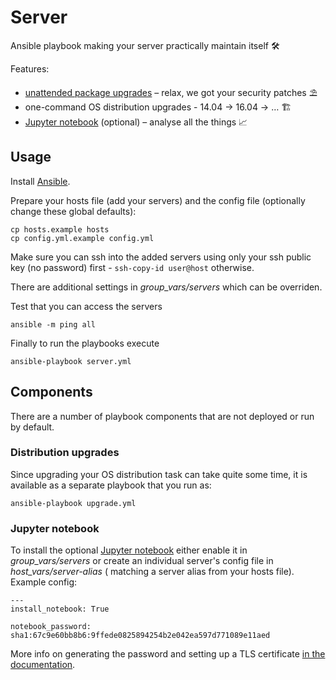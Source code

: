 # Server

Ansible playbook making your server practically maintain itself 🛠

Features:

- [unattended package upgrades][unattended-upgrades] – relax, we got
  your security patches ⛱
- one-command OS distribution upgrades - 14.04 → 16.04 → … 🏗
- [Jupyter notebook][jupyter] (optional) – analyse all the things 📈


## Usage

Install [Ansible](http://docs.ansible.com/).

Prepare your hosts file (add your servers) and the config file (optionally
change these global defaults):

    cp hosts.example hosts
    cp config.yml.example config.yml

Make sure you can ssh into the added servers using only your ssh
public key (no password) first - `ssh-copy-id user@host` otherwise.

There are additional settings in *group_vars/servers* which can be overriden.

Test that you can access the servers

    ansible -m ping all

Finally to run the playbooks execute

    ansible-playbook server.yml


## Components

There are a number of playbook components that are not deployed or run
by default.

### Distribution upgrades

Since upgrading your OS distribution task can take quite some time, it is
available as a separate playbook that you run as:

    ansible-playbook upgrade.yml

### Jupyter notebook

To install the optional [Jupyter notebook][jupyter] either enable it in
*group_vars/servers* or create an individual server's config file in
*host_vars/server-alias* ( matching a server alias from your hosts file).
Example config:

    ---
    install_notebook: True

    notebook_password: sha1:67c9e60bb8b6:9ffede0825894254b2e042ea597d771089e11aed

More info on generating the password and setting up a TLS certificate
[in the documentation][jupyter-security].

[unattended-upgrades]: https://github.com/debops/ansible-unattended_upgrades
[jupyter]: http://jupyter.org/
[jupyter-security]: http://jupyter-notebook.readthedocs.io/en/latest/public_server.html#securing-a-notebook-server

